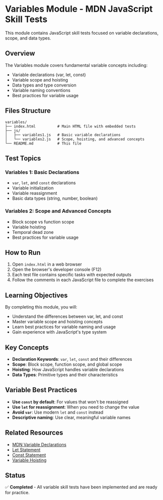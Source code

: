 # Variables Module - MDN JavaScript Skill Tests

This module contains JavaScript skill tests focused on variable declarations, scope, and data types.

## Overview

The Variables module covers fundamental variable concepts including:
- Variable declarations (var, let, const)
- Variable scope and hoisting
- Data types and type conversion
- Variable naming conventions
- Best practices for variable usage

## Files Structure

```
variables/
├── index.html          # Main HTML file with embedded tests
├── js/
│   ├── variables1.js   # Basic variable declarations
│   └── variables2.js   # Scope, hoisting, and advanced concepts
└── README.md           # This file
```

## Test Topics

### Variables 1: Basic Declarations
- `var`, `let`, and `const` declarations
- Variable initialization
- Variable reassignment
- Basic data types (string, number, boolean)

### Variables 2: Scope and Advanced Concepts
- Block scope vs function scope
- Variable hoisting
- Temporal dead zone
- Best practices for variable usage

## How to Run

1. Open `index.html` in a web browser
2. Open the browser's developer console (F12)
3. Each test file contains specific tasks with expected outputs
4. Follow the comments in each JavaScript file to complete the exercises

## Learning Objectives

By completing this module, you will:
- Understand the differences between var, let, and const
- Master variable scope and hoisting concepts
- Learn best practices for variable naming and usage
- Gain experience with JavaScript's type system

## Key Concepts

- **Declaration Keywords**: `var`, `let`, `const` and their differences
- **Scope**: Block scope, function scope, and global scope
- **Hoisting**: How JavaScript handles variable declarations
- **Data Types**: Primitive types and their characteristics

## Variable Best Practices

- **Use `const` by default**: For values that won't be reassigned
- **Use `let` for reassignment**: When you need to change the value
- **Avoid `var`**: Use modern `let` and `const` instead
- **Descriptive naming**: Use clear, meaningful variable names

## Related Resources

- [MDN Variable Declarations](https://developer.mozilla.org/en-US/docs/Web/JavaScript/Guide/Grammar_and_types#declarations)
- [Let Statement](https://developer.mozilla.org/en-US/docs/Web/JavaScript/Reference/Statements/let)
- [Const Statement](https://developer.mozilla.org/en-US/docs/Web/JavaScript/Reference/Statements/const)
- [Variable Hoisting](https://developer.mozilla.org/en-US/docs/Glossary/Hoisting)

## Status

✅ **Completed** - All variable skill tests have been implemented and are ready for practice.
